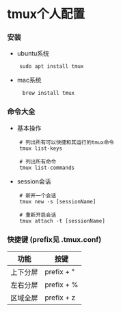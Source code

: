 # tmux个人配置

### 安装
- ubuntu系统
```shell
    sudo apt install tmux
```

- mac系统
```shell
     brew install tmux
```

### 命令大全

- 基本操作
```shell
    # 列出所有可以快捷和其运行的tmux命令
    tmux list-keys
    
    # 列出所有命令
    tmux list-commands
```

- session会话
```shell
    # 新开一个会话    
    tmux new -s [sessionName]
    
    # 重新开启会话
    tmux attach -t [sessionName]
```

### 快捷键 (prefix见 .tmux.conf)

| 功能 | 按键 |
| -- | -- |
| 上下分屏 | prefix + " |
| 左右分屏 | prefix + % |
| 区域全屏 | prefix + z |

